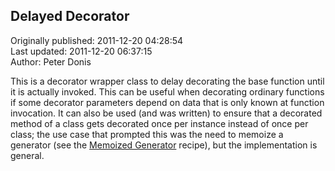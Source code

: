 ## Delayed Decorator  
Originally published: 2011-12-20 04:28:54  
Last updated: 2011-12-20 06:37:15  
Author: Peter Donis  
  
This is a decorator wrapper class to delay decorating the base function until it is actually invoked. This can be useful when decorating ordinary functions if some decorator parameters depend on data that is only known at function invocation. It can also be used (and was written) to ensure that a decorated method of a class gets decorated once per instance instead of once per class; the use case that prompted this was the need to memoize a generator (see the [Memoized Generator](http://code.activestate.com/recipes/577992-memoize-generator/) recipe), but the implementation is general.